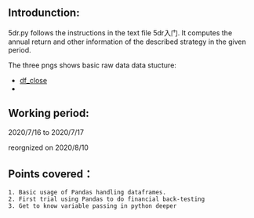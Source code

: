 Introdunction:
--------------------------
5dr.py follows the instructions in the text file 5dr入门. It computes the annual return and other information of the described strategy in the given period.

The three pngs shows basic raw data data stucture:
   * [df_close](!https://raw.githubusercontent.com/Wayne-Liu-98/exercises/master/5dr/df_close.head().png)
   * 
    

Working period:
-------------------------
2020/7/16 to 2020/7/17

reorgnized on 2020/8/10

Points covered：
-------------
    1. Basic usage of Pandas handling dataframes.
    2. First trial using Pandas to do financial back-testing
    3. Get to know variable passing in python deeper
    
